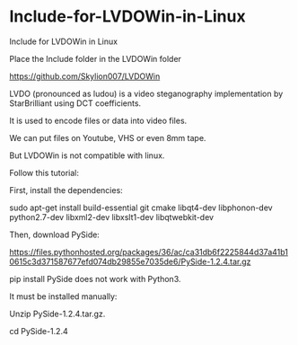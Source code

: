 # Include-for-LVDOWin-in-Linux
Include for LVDOWin in Linux

Place the Include folder in the LVDOWin folder

https://github.com/Skylion007/LVDOWin

LVDO (pronounced as ludou) is a video steganography implementation by StarBrilliant using DCT coefficients.

It is used to encode files or data into video files.

We can put files on Youtube, VHS or even 8mm tape.

But LVDOWin is not compatible with linux.

Follow this tutorial:

First, install the dependencies: 

sudo apt-get install build-essential git cmake libqt4-dev libphonon-dev python2.7-dev libxml2-dev libxslt1-dev libqtwebkit-dev

Then, download PySide:

https://files.pythonhosted.org/packages/36/ac/ca31db6f2225844d37a41b10615c3d371587677efd074db29855e7035de6/PySide-1.2.4.tar.gz

pip install PySide does not work with Python3.

It must be installed manually:

Unzip PySide-1.2.4.tar.gz.

cd PySide-1.2.4
